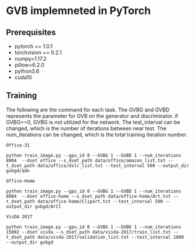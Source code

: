 # GVB implemneted in PyTorch

## Prerequisites
- pytorch == 1.0.1 
- torchvision == 0.2.1
- numpy=1.17.2
- pillow=6.2.0
- python3.6
- cuda10

## Training
The following are the command for each task. The GVBG and GVBD represents the parameter for GVB on the generator and discriminator. if GVBG==0, GVBG is not utilized for the network. The test_interval can be changed, which is the number of iterations between near test. The num_iterations can be changed, which is the total training iteration number.

```
Office-31

python train_image.py --gpu_id 0 --GVBG 1 --GVBD 1 --num_iterations 8004  --dset office --s_dset_path data/office/amazon_list.txt --t_dset_path data/office/dslr_list.txt --test_interval 500 --output_dir gvbgd/adn
```
```
Office-Home

python train_image.py --gpu_id 0 --GVBG 1 --GVBD 1 --num_iterations 8004  --dset office-home --s_dset_path data/office-home/Art.txt --t_dset_path data/office-home/Clipart.txt --test_interval 500 --output_dir gvbgd/ArCl
```
```
VisDA 2017

python train_image.py --gpu_id 0 --GVBG 1 --GVBD 1 --num_iterations 15002 --dset visda --s_dset_path data/visda-2017/train_list.txt --t_dset_path data/visda-2017/validation_list.txt --test_interval 1000  --output_dir gvbgd
```

